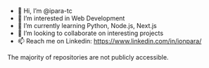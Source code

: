 - 👋 Hi, I’m @ipara-tc
- 👀 I’m interested in Web Development
- 🌱 I’m currently learning Python, Node.js, Next.js
- 💞️ I’m looking to collaborate on interesting projects
- 📫 Reach me on Linkedin: https://www.linkedin.com/in/ionpara/

The majority of repositories are not publicly accessible.
